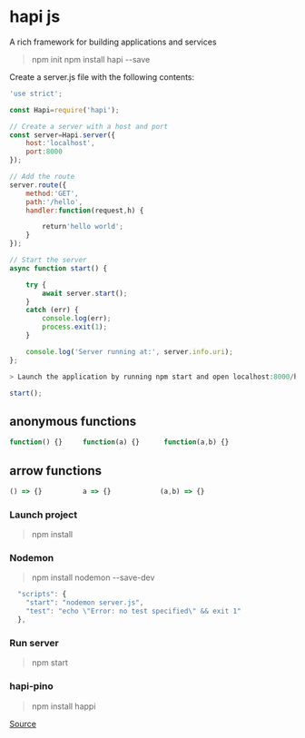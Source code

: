 # hapi js

A rich framework for building applications and services

> npm init
> npm install hapi --save

Create a server.js file with the following contents:

```javascript
'use strict';

const Hapi=require('hapi');

// Create a server with a host and port
const server=Hapi.server({
    host:'localhost',
    port:8000
});

// Add the route
server.route({
    method:'GET',
    path:'/hello',
    handler:function(request,h) {

        return'hello world';
    }
});

// Start the server
async function start() {

    try {
        await server.start();
    }
    catch (err) {
        console.log(err);
        process.exit(1);
    }

    console.log('Server running at:', server.info.uri);
};

> Launch the application by running npm start and open localhost:8000/hello in your browser.

start();
```

## anonymous functions
```javascript
function() {}     function(a) {}      function(a,b) {}
```

## arrow functions
```javascript
() => {}          a => {}            (a,b) => {}
```

### Launch project
> npm install

### Nodemon
> npm install nodemon --save-dev

```javascript
  "scripts": {
    "start": "nodemon server.js",
    "test": "echo \"Error: no test specified\" && exit 1"
  },
```

### Run server
> npm start

### hapi-pino
> npm install happi

[Source](https://hapijs.com/)
